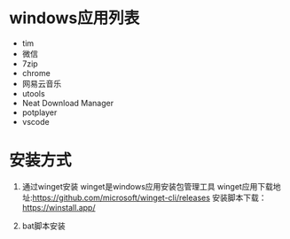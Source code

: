 # windows应用列表
- tim
- 微信
- 7zip
- chrome
- 网易云音乐
- utools
- Neat Download Manager
- potplayer
- vscode
# 安装方式
1. 通过winget安装 
   winget是windows应用安装包管理工具
   winget应用下载地址:https://github.com/microsoft/winget-cli/releases
   安装脚本下载：https://winstall.app/
   
3. bat脚本安装
